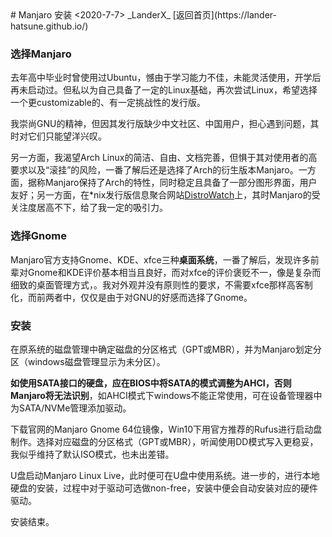 <link rel="stylesheet" href="../css/splendor.css">
# Manjaro 安装
<2020-7-7> _LanderX_ [返回首页](https://lander-hatsune.github.io/)

### 选择Manjaro
去年高中毕业时曾使用过Ubuntu，憾由于学习能力不佳，未能灵活使用，开学后再未启动过。但私以为自己具备了一定的Linux基础，再次尝试Linux，希望选择一个更customizable的、有一定挑战性的发行版。

我崇尚GNU的精神，但因其发行版缺少中文社区、中国用户，担心遇到问题，其时对它们只能望洋兴叹。

另一方面，我渴望Arch Linux的简洁、自由、文档完善，但惧于其对使用者的高要求以及“滚挂”的风险，一番了解后还是选择了Arch的衍生版本Manjaro。一方面，据称Manjaro保持了Arch的特性，同时稳定且具备了一部分图形界面，用户友好；另一方面，在*nix发行版信息聚合网站[DistroWatch](https://distrowatch.com/)上，其时Manjaro的受关注度居高不下，给了我一定的吸引力。

### 选择Gnome
Manjaro官方支持Gnome、KDE、xfce三种**桌面系统**，一番了解后，发现许多前辈对Gnome和KDE评价基本相当且良好，而对xfce的评价褒贬不一，像是复杂而细致的桌面管理方式，。我对外观并没有原则性的要求，不需要xfce那样高客制化，而前两者中，仅仅是由于对GNU的好感而选择了Gnome。

### 安装
在原系统的磁盘管理中确定磁盘的分区格式（GPT或MBR），并为Manjaro划定分区（windows磁盘管理显示为未分区）。

**如使用SATA接口的硬盘，应在BIOS中将SATA的模式调整为AHCI，否则Manjaro将无法识别**，如AHCI模式下windows不能正常使用，可在设备管理器中为SATA/NVMe管理添加驱动。

下载官网的Manjaro Gnome 64位镜像，Win10下用官方推荐的Rufus进行启动盘制作。选择对应磁盘的分区格式（GPT或MBR），听闻使用DD模式写入更稳妥，我似乎维持了默认ISO模式，也未出差错。

U盘启动Manjaro Linux Live，此时便可在U盘中使用系统。进一步的，进行本地硬盘的安装，过程中对于驱动可选做non-free，安装中便会自动安装对应的硬件驱动。

安装结束。


